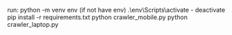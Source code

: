 run:
python -m venv env (if not have env)
.\env\Scripts\activate - deactivate
pip install -r requirements.txt
python crawler_mobile.py
python crawler_laptop.py
